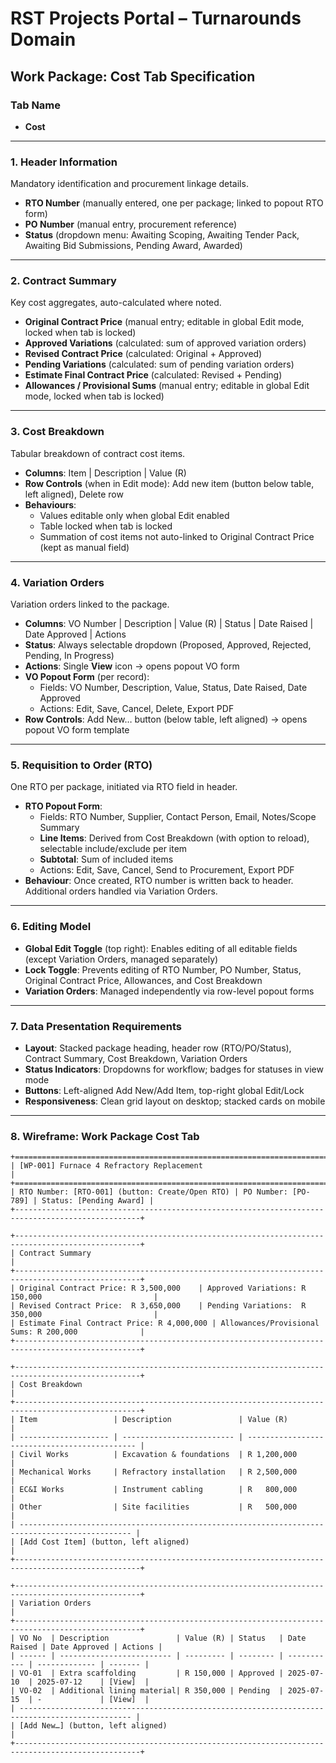 # RST Projects Portal – Turnarounds Domain
## Work Package: Cost Tab Specification

### Tab Name
- **Cost**

---

### 1. Header Information
Mandatory identification and procurement linkage details.
- **RTO Number** (manually entered, one per package; linked to popout RTO form)
- **PO Number** (manual entry, procurement reference)
- **Status** (dropdown menu: Awaiting Scoping, Awaiting Tender Pack, Awaiting Bid Submissions, Pending Award, Awarded)

---

### 2. Contract Summary
Key cost aggregates, auto-calculated where noted.
- **Original Contract Price** (manual entry; editable in global Edit mode, locked when tab is locked)
- **Approved Variations** (calculated: sum of approved variation orders)
- **Revised Contract Price** (calculated: Original + Approved)
- **Pending Variations** (calculated: sum of pending variation orders)
- **Estimate Final Contract Price** (calculated: Revised + Pending)
- **Allowances / Provisional Sums** (manual entry; editable in global Edit mode, locked when tab is locked)

---

### 3. Cost Breakdown
Tabular breakdown of contract cost items.
- **Columns**: Item | Description | Value (R)
- **Row Controls** (when in Edit mode): Add new item (button below table, left aligned), Delete row
- **Behaviours**:
  - Values editable only when global Edit enabled
  - Table locked when tab is locked
  - Summation of cost items not auto-linked to Original Contract Price (kept as manual field)

---

### 4. Variation Orders
Variation orders linked to the package.
- **Columns**: VO Number | Description | Value (R) | Status | Date Raised | Date Approved | Actions
- **Status**: Always selectable dropdown (Proposed, Approved, Rejected, Pending, In Progress)
- **Actions**: Single **View** icon → opens popout VO form
- **VO Popout Form** (per record):
  - Fields: VO Number, Description, Value, Status, Date Raised, Date Approved
  - Actions: Edit, Save, Cancel, Delete, Export PDF
- **Row Controls**: Add New… button (below table, left aligned) → opens popout VO form template

---

### 5. Requisition to Order (RTO)
One RTO per package, initiated via RTO field in header.
- **RTO Popout Form**:
  - Fields: RTO Number, Supplier, Contact Person, Email, Notes/Scope Summary
  - **Line Items**: Derived from Cost Breakdown (with option to reload), selectable include/exclude per item
  - **Subtotal**: Sum of included items
  - Actions: Edit, Save, Cancel, Send to Procurement, Export PDF
- **Behaviour**: Once created, RTO number is written back to header. Additional orders handled via Variation Orders.

---

### 6. Editing Model
- **Global Edit Toggle** (top right): Enables editing of all editable fields (except Variation Orders, managed separately)
- **Lock Toggle**: Prevents editing of RTO Number, PO Number, Status, Original Contract Price, Allowances, and Cost Breakdown
- **Variation Orders**: Managed independently via row-level popout forms

---

### 7. Data Presentation Requirements
- **Layout**: Stacked package heading, header row (RTO/PO/Status), Contract Summary, Cost Breakdown, Variation Orders
- **Status Indicators**: Dropdowns for workflow; badges for statuses in view mode
- **Buttons**: Left-aligned Add New/Add Item, top-right global Edit/Lock
- **Responsiveness**: Clean grid layout on desktop; stacked cards on mobile

---

### 8. Wireframe: Work Package Cost Tab

```
+==================================================================================================+
| [WP-001] Furnace 4 Refractory Replacement                                                        |
+==================================================================================================+
| RTO Number: [RTO-001] (button: Create/Open RTO) | PO Number: [PO-789] | Status: [Pending Award] |
+--------------------------------------------------------------------------------------------------+

+--------------------------------------------------------------------------------------------------+
| Contract Summary                                                                                 |
+--------------------------------------------------------------------------------------------------+
| Original Contract Price: R 3,500,000    | Approved Variations: R 150,000                         |
| Revised Contract Price:  R 3,650,000    | Pending Variations:  R 350,000                         |
| Estimate Final Contract Price: R 4,000,000 | Allowances/Provisional Sums: R 200,000              |
+--------------------------------------------------------------------------------------------------+

+--------------------------------------------------------------------------------------------------+
| Cost Breakdown                                                                                   |
+--------------------------------------------------------------------------------------------------+
| Item                 | Description               | Value (R)                                      |
| -------------------- | ------------------------- | --------------------------------------------- |
| Civil Works          | Excavation & foundations  | R 1,200,000                                    |
| Mechanical Works     | Refractory installation   | R 2,500,000                                    |
| EC&I Works           | Instrument cabling        | R   800,000                                    |
| Other                | Site facilities           | R   500,000                                    |
| ----------------------------------------------------------------------------------------------- |
| [Add Cost Item] (button, left aligned)                                                           |
+--------------------------------------------------------------------------------------------------+

+--------------------------------------------------------------------------------------------------+
| Variation Orders                                                                                 |
+--------------------------------------------------------------------------------------------------+
| VO No  | Description               | Value (R) | Status   | Date Raised | Date Approved | Actions |
| ------ | ------------------------- | --------- | -------- | ----------- | ------------- | ------- |
| VO-01  | Extra scaffolding         | R 150,000 | Approved | 2025-07-10  | 2025-07-12    | [View]  |
| VO-02  | Additional lining material| R 350,000 | Pending  | 2025-07-15  | -             | [View]  |
| ----------------------------------------------------------------------------------------------- |
| [Add New…] (button, left aligned)                                                                |
+--------------------------------------------------------------------------------------------------+
```
